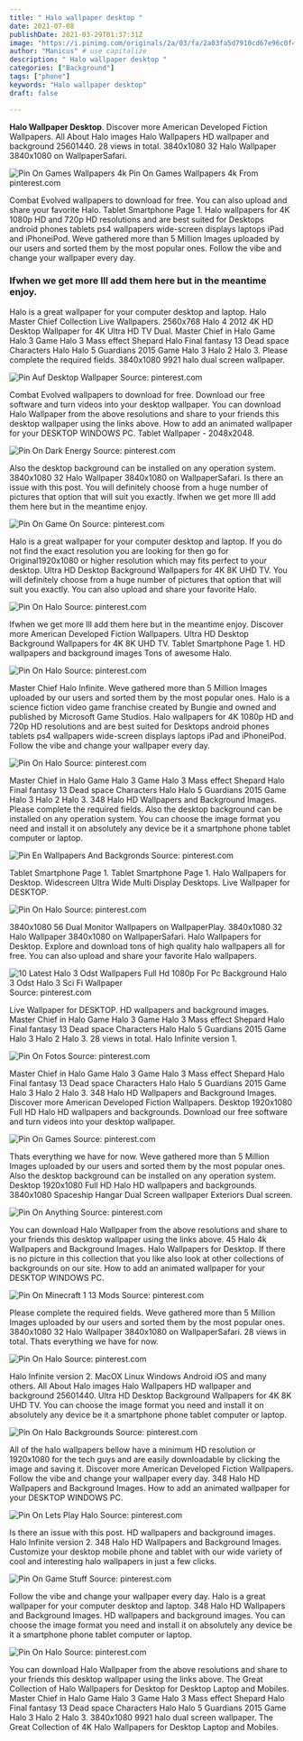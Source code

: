 ```yaml
---
title: " Halo wallpaper desktop "
date: 2021-07-08
publishDate: 2021-03-29T01:37:31Z
image: "https://i.pinimg.com/originals/2a/03/fa/2a03fa5d7910cd67e96c0f4624cb8845.jpg"
author: "Manicus" # use capitalize
description: " Halo wallpaper desktop "
categories: ["Background"]
tags: ["phone"]
keywords: "Halo wallpaper desktop"
draft: false

---
```



**Halo Wallpaper Desktop**. Discover more American Developed Fiction Wallpapers. All About Halo images Halo Wallpapers HD wallpaper and background 25601440. 28 views in total. 3840x1080 32 Halo Wallpaper 3840x1080 on WallpaperSafari.

![Pin On Games Wallpapers 4k](https://i.pinimg.com/originals/e4/ed/1e/e4ed1ea59caaf90cfa10c8225472b4e0.jpg "Pin On Games Wallpapers 4k")
Pin On Games Wallpapers 4k From pinterest.com


Combat Evolved wallpapers to download for free. You can also upload and share your favorite Halo. Tablet Smartphone Page 1. Halo wallpapers for 4K 1080p HD and 720p HD resolutions and are best suited for Desktops android phones tablets ps4 wallpapers wide-screen displays laptops iPad and iPhoneiPod. Weve gathered more than 5 Million Images uploaded by our users and sorted them by the most popular ones. Follow the vibe and change your wallpaper every day.

### Ifwhen we get more Ill add them here but in the meantime enjoy.

Halo is a great wallpaper for your computer desktop and laptop. Halo Master Chief Collection Live Wallpapers. 2560x768 Halo 4 2012 4K HD Desktop Wallpaper for 4K Ultra HD TV Dual. Master Chief in Halo Game Halo 3 Game Halo 3 Mass effect Shepard Halo Final fantasy 13 Dead space Characters Halo Halo 5 Guardians 2015 Game Halo 3 Halo 2 Halo 3. Please complete the required fields. 3840x1080 9921 halo dual screen wallpaper.


![Pin Auf Desktop Wallpaper](https://i.pinimg.com/originals/cf/a6/44/cfa6449b6bd8e501932509f16dec1a40.jpg "Pin Auf Desktop Wallpaper")
Source: pinterest.com

Combat Evolved wallpapers to download for free. Download our free software and turn videos into your desktop wallpaper. You can download Halo Wallpaper from the above resolutions and share to your friends this desktop wallpaper using the links above. How to add an animated wallpaper for your DESKTOP WINDOWS PC. Tablet Wallpaper - 2048x2048.

![Pin On Dark Energy](https://i.pinimg.com/originals/8e/04/24/8e0424a7dacd5953c63a010b3c42be07.png "Pin On Dark Energy")
Source: pinterest.com

Also the desktop background can be installed on any operation system. 3840x1080 32 Halo Wallpaper 3840x1080 on WallpaperSafari. Is there an issue with this post. You will definitely choose from a huge number of pictures that option that will suit you exactly. Ifwhen we get more Ill add them here but in the meantime enjoy.

![Pin On Game On](https://i.pinimg.com/originals/4b/d5/ae/4bd5ae4ba5b914a9f90d89c2e9ed8c23.jpg "Pin On Game On")
Source: pinterest.com

Halo is a great wallpaper for your computer desktop and laptop. If you do not find the exact resolution you are looking for then go for Original1920x1080 or higher resolution which may fits perfect to your desktop. Ultra HD Desktop Background Wallpapers for 4K 8K UHD TV. You will definitely choose from a huge number of pictures that option that will suit you exactly. You can also upload and share your favorite Halo.

![Pin On Halo](https://i.pinimg.com/originals/d1/89/0b/d1890b7f5f76b00e603477da6bac22bc.jpg "Pin On Halo")
Source: pinterest.com

Ifwhen we get more Ill add them here but in the meantime enjoy. Discover more American Developed Fiction Wallpapers. Ultra HD Desktop Background Wallpapers for 4K 8K UHD TV. Tablet Smartphone Page 1. HD wallpapers and background images Tons of awesome Halo.

![Pin On Halo](https://i.pinimg.com/originals/36/44/11/364411f67f2e1aa139de446ddbddc4e1.jpg "Pin On Halo")
Source: pinterest.com

Master Chief Halo Infinite. Weve gathered more than 5 Million Images uploaded by our users and sorted them by the most popular ones. Halo is a science fiction video game franchise created by Bungie and owned and published by Microsoft Game Studios. Halo wallpapers for 4K 1080p HD and 720p HD resolutions and are best suited for Desktops android phones tablets ps4 wallpapers wide-screen displays laptops iPad and iPhoneiPod. Follow the vibe and change your wallpaper every day.

![Pin On Halo](https://i.pinimg.com/originals/00/87/d0/0087d0650c443ed183933dfde895b2c7.png "Pin On Halo")
Source: pinterest.com

Master Chief in Halo Game Halo 3 Game Halo 3 Mass effect Shepard Halo Final fantasy 13 Dead space Characters Halo Halo 5 Guardians 2015 Game Halo 3 Halo 2 Halo 3. 348 Halo HD Wallpapers and Background Images. Please complete the required fields. Also the desktop background can be installed on any operation system. You can choose the image format you need and install it on absolutely any device be it a smartphone phone tablet computer or laptop.

![Pin En Wallpapers And Backgronds](https://i.pinimg.com/originals/f3/72/56/f37256b61802fb2c715a383c84a011a4.jpg "Pin En Wallpapers And Backgronds")
Source: pinterest.com

Tablet Smartphone Page 1. Tablet Smartphone Page 1. Halo Wallpapers for Desktop. Widescreen Ultra Wide Multi Display Desktops. Live Wallpaper for DESKTOP.

![Pin On Halo](https://i.pinimg.com/originals/83/81/17/8381171693f7fedc6b6411c39f15f9fb.jpg "Pin On Halo")
Source: pinterest.com

3840x1080 56 Dual Monitor Wallpapers on WallpaperPlay. 3840x1080 32 Halo Wallpaper 3840x1080 on WallpaperSafari. Halo Wallpapers for Desktop. Explore and download tons of high quality halo wallpapers all for free. You can also upload and share your favorite Halo wallpapers.

![10 Latest Halo 3 Odst Wallpapers Full Hd 1080p For Pc Background Halo 3 Odst Halo 3 Sci Fi Wallpaper](https://i.pinimg.com/originals/23/af/fe/23affe1fa8346d1d6adb049ae25266aa.jpg "10 Latest Halo 3 Odst Wallpapers Full Hd 1080p For Pc Background Halo 3 Odst Halo 3 Sci Fi Wallpaper")
Source: pinterest.com

Live Wallpaper for DESKTOP. HD wallpapers and background images. Master Chief in Halo Game Halo 3 Game Halo 3 Mass effect Shepard Halo Final fantasy 13 Dead space Characters Halo Halo 5 Guardians 2015 Game Halo 3 Halo 2 Halo 3. 28 views in total. Halo Infinite version 1.

![Pin On Fotos](https://i.pinimg.com/originals/6d/29/a8/6d29a88acb7294f66b4e35d195c9e0b0.jpg "Pin On Fotos")
Source: pinterest.com

Master Chief in Halo Game Halo 3 Game Halo 3 Mass effect Shepard Halo Final fantasy 13 Dead space Characters Halo Halo 5 Guardians 2015 Game Halo 3 Halo 2 Halo 3. 348 Halo HD Wallpapers and Background Images. Discover more American Developed Fiction Wallpapers. Desktop 1920x1080 Full HD Halo HD wallpapers and backgrounds. Download our free software and turn videos into your desktop wallpaper.

![Pin On Games](https://i.pinimg.com/originals/61/df/24/61df240f69c0d5951bed62e1d148bc5f.jpg "Pin On Games")
Source: pinterest.com

Thats everything we have for now. Weve gathered more than 5 Million Images uploaded by our users and sorted them by the most popular ones. Also the desktop background can be installed on any operation system. Desktop 1920x1080 Full HD Halo HD wallpapers and backgrounds. 3840x1080 Spaceship Hangar Dual Screen wallpaper Exteriors Dual screen.

![Pin On Anything](https://i.pinimg.com/originals/ec/e8/72/ece872fa85f18f182bf61b0d3026b693.jpg "Pin On Anything")
Source: pinterest.com

You can download Halo Wallpaper from the above resolutions and share to your friends this desktop wallpaper using the links above. 45 Halo 4k Wallpapers and Background Images. Halo Wallpapers for Desktop. If there is no picture in this collection that you like also look at other collections of backgrounds on our site. How to add an animated wallpaper for your DESKTOP WINDOWS PC.

![Pin On Minecraft 1 13 Mods](https://i.pinimg.com/originals/c9/83/32/c983325cc75167091329151b42993cda.png "Pin On Minecraft 1 13 Mods")
Source: pinterest.com

Please complete the required fields. Weve gathered more than 5 Million Images uploaded by our users and sorted them by the most popular ones. 3840x1080 32 Halo Wallpaper 3840x1080 on WallpaperSafari. 28 views in total. Thats everything we have for now.

![Pin On Halo](https://i.pinimg.com/originals/bd/18/b0/bd18b06daaab52635c8592e6d5f0c015.jpg "Pin On Halo")
Source: pinterest.com

Halo Infinite version 2. MacOX Linux Windows Android iOS and many others. All About Halo images Halo Wallpapers HD wallpaper and background 25601440. Ultra HD Desktop Background Wallpapers for 4K 8K UHD TV. You can choose the image format you need and install it on absolutely any device be it a smartphone phone tablet computer or laptop.

![Pin On Halo Backgrounds](https://i.pinimg.com/originals/05/8d/30/058d30fc337422940e4e95d537fc579c.jpg "Pin On Halo Backgrounds")
Source: pinterest.com

All of the halo wallpapers bellow have a minimum HD resolution or 1920x1080 for the tech guys and are easily downloadable by clicking the image and saving it. Discover more American Developed Fiction Wallpapers. Follow the vibe and change your wallpaper every day. 348 Halo HD Wallpapers and Background Images. How to add an animated wallpaper for your DESKTOP WINDOWS PC.

![Pin On Lets Play Halo](https://i.pinimg.com/originals/3f/4e/91/3f4e91ac8921a432f66b43454f07cf8c.jpg "Pin On Lets Play Halo")
Source: pinterest.com

Is there an issue with this post. HD wallpapers and background images. Halo Infinite version 2. 348 Halo HD Wallpapers and Background Images. Customize your desktop mobile phone and tablet with our wide variety of cool and interesting halo wallpapers in just a few clicks.

![Pin On Game Stuff](https://i.pinimg.com/originals/ff/e0/e3/ffe0e3c8bdfec5e5f628d3a248974e0b.jpg "Pin On Game Stuff")
Source: pinterest.com

Follow the vibe and change your wallpaper every day. Halo is a great wallpaper for your computer desktop and laptop. 348 Halo HD Wallpapers and Background Images. HD wallpapers and background images. You can choose the image format you need and install it on absolutely any device be it a smartphone phone tablet computer or laptop.

![Pin On Halo](https://i.pinimg.com/originals/2a/03/fa/2a03fa5d7910cd67e96c0f4624cb8845.jpg "Pin On Halo")
Source: pinterest.com

You can download Halo Wallpaper from the above resolutions and share to your friends this desktop wallpaper using the links above. The Great Collection of Halo Wallpapers for Desktop for Desktop Laptop and Mobiles. Master Chief in Halo Game Halo 3 Game Halo 3 Mass effect Shepard Halo Final fantasy 13 Dead space Characters Halo Halo 5 Guardians 2015 Game Halo 3 Halo 2 Halo 3. 3840x1080 9921 halo dual screen wallpaper. The Great Collection of 4K Halo Wallpapers for Desktop Laptop and Mobiles.

